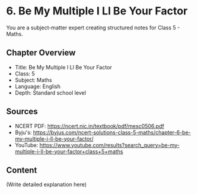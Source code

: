 # 6. Be My Multiple I Ll Be Your Factor

You are a subject-matter expert creating structured notes for Class 5 - Maths.

## Chapter Overview
- Title: Be My Multiple I Ll Be Your Factor
- Class: 5
- Subject: Maths
- Language: English
- Depth: Standard school level

## Sources
- NCERT PDF: https://ncert.nic.in/textbook/pdf/mesc0506.pdf
- Byju's: https://byjus.com/ncert-solutions-class-5-maths/chapter-6-be-my-multiple-i-ll-be-your-factor/
- YouTube: https://www.youtube.com/results?search_query=be-my-multiple-i-ll-be-your-factor+class+5+maths

## Content
(Write detailed explanation here)
